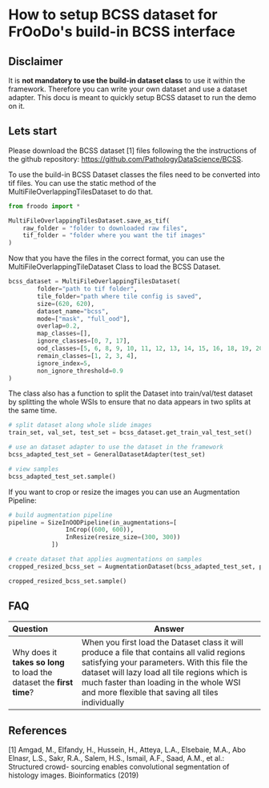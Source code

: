 # How to setup BCSS dataset for FrOoDo's build-in BCSS interface

## Disclaimer
 It is **not mandatory to use the build-in dataset class** to use it within the framework. Therefore you can write your own dataset and use a dataset adapter. This docu is meant to quickly setup BCSS dataset to run the demo on it.

## Lets start

Please download the BCSS dataset [1] files following the the instructions of the github repository: https://github.com/PathologyDataScience/BCSS.

To use the build-in BCSS Dataset classes the files need to be converted into tif files. You can use the static method of the MultiFileOverlappingTilesDataset to do that.

```python
from froodo import *

MultiFileOverlappingTilesDataset.save_as_tif(
    raw_folder = "folder to downloaded raw files",
    tif_folder = "folder where you want the tif images"
)
```

Now that you have the files in the correct format, you can use the  MultiFileOverlappingTileDataset Class to load the BCSS Dataset. 

```python
bcss_dataset = MultiFileOverlappingTilesDataset(
        folder="path to tif folder",
        tile_folder="path where tile config is saved",
        size=(620, 620),
        dataset_name="bcss",
        mode=["mask", "full_ood"],
        overlap=0.2,
        map_classes=[],
        ignore_classes=[0, 7, 17],
        ood_classes=[5, 6, 8, 9, 10, 11, 12, 13, 14, 15, 16, 18, 19, 20, 21],
        remain_classes=[1, 2, 3, 4],
        ignore_index=5,
        non_ignore_threshold=0.9
)
```

The class also has a function to split the Dataset into train/val/test dataset by splitting the whole WSIs to ensure that no data appears in two splits at the same time.

```python
# split dataset along whole slide images
train_set, val_set, test_set = bcss_dataset.get_train_val_test_set()

# use an dataset adapter to use the dataset in the framework
bcss_adapted_test_set = GeneralDatasetAdapter(test_set)

# view samples
bcss_adapted_test_set.sample()
```

If you want to crop or resize the images you can use an Augmentation Pipeline:

```python
# build augmentation pipeline
pipeline = SizeInOODPipeline(in_augmentations=[
                InCrop((600, 600)),
                InResize(resize_size=(300, 300))
            ])

# create dataset that applies augmentations on samples
cropped_resized_bcss_set = AugmentationDataset(bcss_adapted_test_set, pipeline)

cropped_resized_bcss_set.sample()
```

## FAQ
Question | Answer
:-- | --
Why does it **takes so long** to load the dataset the **first time**? | When you first load the Dataset class it will produce a file that contains all valid regions satisfying your parameters. With this file the dataset will lazy load all tile regions which is much faster than loading in the whole WSI and more flexible that saving all tiles individually


## References

[1] Amgad, M., Elfandy, H., Hussein, H., Atteya, L.A., Elsebaie, M.A., Abo Elnasr, L.S., Sakr, R.A., Salem, H.S., Ismail, A.F., Saad, A.M., et al.: Structured crowd- sourcing enables convolutional segmentation of histology images. Bioinformatics (2019)